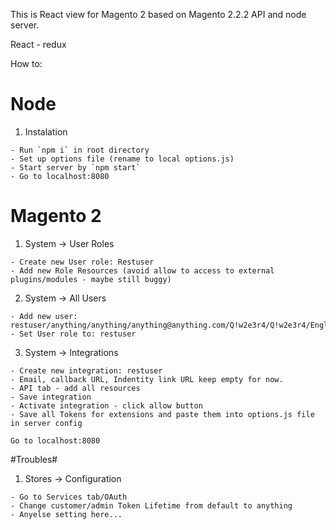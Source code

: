 This is React view for Magento 2 based on Magento 2.2.2 API and node server.

React - redux


How to:

# Node #

1. Instalation
```
- Run `npm i` in root directory
- Set up options file (rename to local options.js)
- Start server by `npm start`
- Go to localhost:8080
```

# Magento 2 #

1. System -> User Roles
```
- Create new User role: Restuser
- Add new Role Resources (avoid allow to access to external plugins/modules - maybe still buggy)
```
2. System -> All Users
```
- Add new user: restuser/anything/anything/anything@anything.com/Q!w2e3r4/Q!w2e3r4/English/Active
- Set User role to: restuser
```
3. System -> Integrations
```
- Create new integration: restuser
- Email, callback URL, Indentity link URL keep empty for now.
- API tab - add all resources
- Save integration
- Activate integration - click allow button
- Save all Tokens for extensions and paste them into options.js file in server config
```
```
Go to localhost:8080
```

#Troubles#

1. Stores -> Configuration
```
- Go to Services tab/OAuth
- Change customer/admin Token Lifetime from default to anything
- Anyelse setting here...
```
